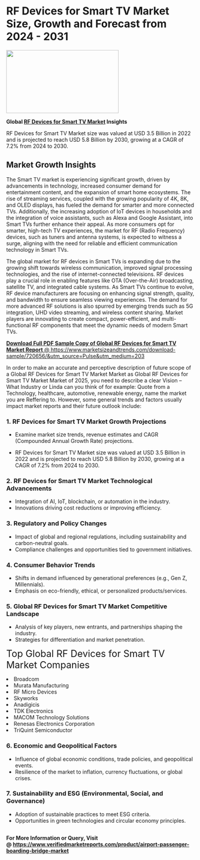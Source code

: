 <H1>RF Devices for Smart TV Market Size, Growth and Forecast from 2024 - 2031</H1><img class="aligncenter size-medium wp-image-584254" src="https://thirdeyenews.in/wp-content/uploads/2024/09/Global-Market-Research-300x168.jpeg" alt="" width="300" height="168" /><p><strong>Global&nbsp;<a href="https://www.marketsizeandtrends.com/download-sample/720656/&amp;utm_source=Pulse&amp;utm_medium=203">RF Devices for Smart TV Market</a> Insights</strong></p><p>RF Devices for Smart TV Market size was valued at USD 3.5 Billion in 2022 and is projected to reach USD 5.8 Billion by 2030, growing at a CAGR of 7.2% from 2024 to 2030.</p><p><h2>Market Growth Insights</h2> <p>The Smart TV market is experiencing significant growth, driven by advancements in technology, increased consumer demand for entertainment content, and the expansion of smart home ecosystems. The rise of streaming services, coupled with the growing popularity of 4K, 8K, and OLED displays, has fueled the demand for smarter and more connected TVs. Additionally, the increasing adoption of IoT devices in households and the integration of voice assistants, such as Alexa and Google Assistant, into Smart TVs further enhance their appeal. As more consumers opt for smarter, high-tech TV experiences, the market for RF (Radio Frequency) devices, such as tuners and antenna systems, is expected to witness a surge, aligning with the need for reliable and efficient communication technology in Smart TVs.</p> <p><a href="#"></a></p> <p>The global market for RF devices in Smart TVs is expanding due to the growing shift towards wireless communication, improved signal processing technologies, and the rise of internet-connected televisions. RF devices play a crucial role in enabling features like OTA (Over-the-Air) broadcasting, satellite TV, and integrated cable systems. As Smart TVs continue to evolve, RF device manufacturers are focusing on enhancing signal strength, quality, and bandwidth to ensure seamless viewing experiences. The demand for more advanced RF solutions is also spurred by emerging trends such as 5G integration, UHD video streaming, and wireless content sharing. Market players are innovating to create compact, power-efficient, and multi-functional RF components that meet the dynamic needs of modern Smart TVs.</p> <p><a href="#"></p><p><span class=""><strong>Download Full PDF Sample Copy of Global RF Devices for Smart TV Market Report</strong> @ <a href="https://www.marketsizeandtrends.com/download-sample/720656/&amp;utm_source=Pulse&amp;utm_medium=203" target="_blank">https://www.marketsizeandtrends.com/download-sample/720656/&amp;utm_source=Pulse&amp;utm_medium=203</a></span></p><p>In order to make an accurate and perceptive description of future scope of a Global&nbsp;RF Devices for Smart TV Market Market as Global&nbsp;RF Devices for Smart TV Market Market of 2025, you need to describe a clear Vision &ndash; What Industry or Linda can you think of for example: Quote from a Technology, healthcare, automotive, renewable energy, name the market you are Reffering to. However, some general trends and factors usually impact market reports and their future outlook include:</p><h3>1.&nbsp;<strong>RF Devices for Smart TV Market Growth Projections</strong></h3><ul><li>Examine market size trends, revenue estimates and CAGR (Compounded Annual Growth Rate) projections.</li><li><p>RF Devices for Smart TV Market size was valued at USD 3.5 Billion in 2022 and is projected to reach USD 5.8 Billion by 2030, growing at a CAGR of 7.2% from 2024 to 2030.</p></li></ul><h3>2.&nbsp;<strong>RF Devices for Smart TV Market Technological Advancements</strong></h3><ul><li>Integration of AI, IoT, blockchain, or automation in the industry.</li><li>Innovations driving cost reductions or improving efficiency.</li></ul><h3>3.&nbsp;<strong>Regulatory and Policy Changes</strong></h3><ul><li>Impact of global and regional regulations, including sustainability and carbon-neutral goals.</li><li>Compliance challenges and opportunities tied to government initiatives.</li></ul><h3>4.&nbsp;<strong>Consumer Behavior Trends</strong></h3><ul><li>Shifts in demand influenced by generational preferences (e.g., Gen Z, Millennials).</li><li>Emphasis on eco-friendly, ethical, or personalized products/services.</li></ul><h3>5.&nbsp;<strong>Global RF Devices for Smart TV Market Competitive Landscape</strong></h3><ul><li>Analysis of key players, new entrants, and partnerships shaping the industry.</li><li>Strategies for differentiation and market penetration.</li></ul><p data-pm-slice="1 1 []"><span style="color: inherit; font-family: inherit; font-size: 25px;">Top Global RF Devices for Smart TV Market Companies</span></p><div class="" data-test-id=""><p><li>Broadcom</li><li> Murata Manufacturing</li><li> RF Micro Devices</li><li> Skyworks</li><li> Anadigicis</li><li> TDK Electronics</li><li> MACOM Technology Solutions</li><li> Renesas Electronics Corporation</li><li> TriQuint Semiconductor</li></p></div><h3>6.&nbsp;<strong>Economic and Geopolitical Factors</strong></h3><ul><li>Influence of global economic conditions, trade policies, and geopolitical events.</li><li>Resilience of the market to inflation, currency fluctuations, or global crises.</li></ul><h3>7.&nbsp;<strong>Sustainability and ESG (Environmental, Social, and Governance)</strong></h3><ul><li>Adoption of sustainable practices to meet ESG criteria.</li><li>Opportunities in green technologies and circular economy principles.</li></ul><h2><strong style="font-size: 14px;">For More Information or Query, Visit @&nbsp;</strong><a style="background-color: #ffffff; font-size: 14px;" href="https://www.marketsizeandtrends.com/report/rf-devices-for-smart-tv-market/" target="_blank">https://www.verifiedmarketreports.com/product/airport-passenger-boarding-bridge-market</a></h2>
